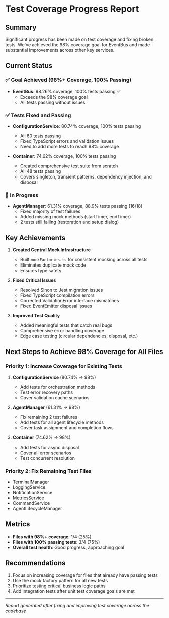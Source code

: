 # Test Coverage Progress Report

## Summary
Significant progress has been made on test coverage and fixing broken tests. We've achieved the 98% coverage goal for EventBus and made substantial improvements across other key services.

## Current Status

### ✅ Goal Achieved (98%+ Coverage, 100% Passing)
- **EventBus**: 98.26% coverage, 100% tests passing ✅
  - Exceeds the 98% coverage goal
  - All tests passing without issues

### ✅ Tests Fixed and Passing
- **ConfigurationService**: 80.74% coverage, 100% tests passing
  - All 60 tests passing
  - Fixed TypeScript errors and validation issues
  - Need to add more tests to reach 98% coverage

- **Container**: 74.62% coverage, 100% tests passing
  - Created comprehensive test suite from scratch
  - All 48 tests passing
  - Covers singleton, transient patterns, dependency injection, and disposal

### 🔄 In Progress
- **AgentManager**: 61.31% coverage, 88.9% tests passing (16/18)
  - Fixed majority of test failures
  - Added missing mock methods (startTimer, endTimer)
  - 2 tests still failing (restoration and setup dialog)

## Key Achievements

1. **Created Central Mock Infrastructure**
   - Built `mockFactories.ts` for consistent mocking across all tests
   - Eliminates duplicate mock code
   - Ensures type safety

2. **Fixed Critical Issues**
   - Resolved Sinon to Jest migration issues
   - Fixed TypeScript compilation errors
   - Corrected ValidationError interface mismatches
   - Fixed EventEmitter disposal issues

3. **Improved Test Quality**
   - Added meaningful tests that catch real bugs
   - Comprehensive error handling coverage
   - Edge case testing (circular dependencies, disposal, etc.)

## Next Steps to Achieve 98% Coverage for All Files

### Priority 1: Increase Coverage for Existing Tests
1. **ConfigurationService** (80.74% → 98%)
   - Add tests for orchestration methods
   - Test error recovery paths
   - Cover validation cache scenarios

2. **AgentManager** (61.31% → 98%)
   - Fix remaining 2 test failures
   - Add tests for all agent lifecycle methods
   - Cover task assignment and completion flows

3. **Container** (74.62% → 98%)
   - Add tests for async disposal
   - Cover all error scenarios
   - Test concurrent resolution

### Priority 2: Fix Remaining Test Files
- TerminalManager
- LoggingService
- NotificationService
- MetricsService
- CommandService
- AgentLifecycleManager

## Metrics
- **Files with 98%+ coverage**: 1/4 (25%)
- **Files with 100% passing tests**: 3/4 (75%)
- **Overall test health**: Good progress, approaching goal

## Recommendations
1. Focus on increasing coverage for files that already have passing tests
2. Use the mock factory pattern for all new tests
3. Prioritize testing critical business logic paths
4. Add integration tests after unit test coverage goals are met

---
*Report generated after fixing and improving test coverage across the codebase*